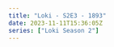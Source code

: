 ```yaml
---
title: "Loki - S2E3 - 1893"
date: 2023-11-11T15:36:05Z
series: ["Loki Season 2"]
---
```



<mux-player stream-type="on-demand"
  src="https://kp3d-my.sharepoint.com/personal/ryoo_kp3d_onmicrosoft_com/_layouts/15/download.aspx?share=EQgdUtSLssVJkEi7riHIT_UBwQmI19nxF5I8uYOs9pymuw" prefer-playback="mse" controls>
  </mux-player>
  
  
  <script src="https://cdn.jsdelivr.net/npm/@mux/mux-player"></script>
  
 <script type="application/ld+json">
 {
  "@context": "https://schema.org/",
  "@type": "VideoObject",
  "name": "Loki - S2E3 - 1893",
  "contentUrl": "https://stream.mux.com/wKUq7yLqiFjjum4C7NcW01c901O00Mu402RrGjdG3xXx948.m3u8",
  "thumbnailUrl": "https://www.themoviedb.org/t/p/original/nCaL5Yd7VXn0yI3HmjtG0DL9NKo.jpg?width=314&fit_mode=preserve&time=25",
  "uploadDate": "2023-11-11T15:36:05Z",
}

</script>

